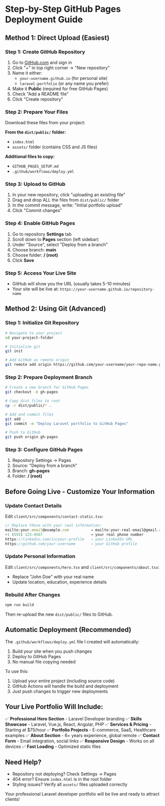 # Step-by-Step GitHub Pages Deployment Guide

## Method 1: Direct Upload (Easiest)

### Step 1: Create GitHub Repository
1. Go to [GitHub.com](https://github.com) and sign in
2. Click "+" in top right corner → "New repository"
3. Name it either:
   - `your-username.github.io` (for personal site)
   - `laravel-portfolio` (or any name you prefer)
4. Make it **Public** (required for free GitHub Pages)
5. Check "Add a README file"
6. Click "Create repository"

### Step 2: Prepare Your Files
Download these files from your project:

**From the `dist/public/` folder:**
- `index.html`
- `assets/` folder (contains CSS and JS files)

**Additional files to copy:**
- `GITHUB_PAGES_SETUP.md`
- `.github/workflows/deploy.yml`

### Step 3: Upload to GitHub
1. In your new repository, click "uploading an existing file"
2. Drag and drop ALL the files from `dist/public/` folder
3. In the commit message, write: "Initial portfolio upload"
4. Click "Commit changes"

### Step 4: Enable GitHub Pages
1. Go to repository **Settings** tab
2. Scroll down to **Pages** section (left sidebar)
3. Under "Source", select "Deploy from a branch"
4. Choose branch: **main**
5. Choose folder: **/ (root)**
6. Click **Save**

### Step 5: Access Your Live Site
- GitHub will show you the URL (usually takes 5-10 minutes)
- Your site will be live at: `https://your-username.github.io/repository-name`

## Method 2: Using Git (Advanced)

### Step 1: Initialize Git Repository
```bash
# Navigate to your project
cd your-project-folder

# Initialize git
git init

# Add GitHub as remote origin
git remote add origin https://github.com/your-username/your-repo-name.git
```

### Step 2: Prepare Deployment Branch
```bash
# Create a new branch for GitHub Pages
git checkout -b gh-pages

# Copy dist files to root
cp -r dist/public/* .

# Add and commit files
git add .
git commit -m "Deploy Laravel portfolio to GitHub Pages"

# Push to GitHub
git push origin gh-pages
```

### Step 3: Configure GitHub Pages
1. Repository Settings → Pages
2. Source: "Deploy from a branch"
3. Branch: **gh-pages**
4. Folder: **/ (root)**

## Before Going Live - Customize Your Information

### Update Contact Details
Edit `client/src/components/contact-static.tsx`:

```typescript
// Replace these with your real information:
mailto:your.email@example.com          → mailto:your-real-email@gmail.com
+1 (555) 123-4567                      → your real phone number
https://linkedin.com/in/your-profile   → your LinkedIn URL
https://github.com/your-username       → your GitHub profile
```

### Update Personal Information
Edit `client/src/components/hero.tsx` and `client/src/components/about.tsx`:
- Replace "John Doe" with your real name
- Update location, education, experience details

### Rebuild After Changes
```bash
npm run build
```
Then re-upload the new `dist/public/` files to GitHub.

## Automatic Deployment (Recommended)

The `.github/workflows/deploy.yml` file I created will automatically:
1. Build your site when you push changes
2. Deploy to GitHub Pages
3. No manual file copying needed

To use this:
1. Upload your entire project (including source code)
2. GitHub Actions will handle the build and deployment
3. Just push changes to trigger new deployments

## Your Live Portfolio Will Include:

✅ **Professional Hero Section** - Laravel Developer branding
✅ **Skills Showcase** - Laravel, Vue.js, React, Angular, PHP
✅ **Services & Pricing** - Starting at $75/hour
✅ **Portfolio Projects** - E-commerce, SaaS, Healthcare examples
✅ **About Section** - 6+ years experience, global remote
✅ **Contact Form** - Email integration, social links
✅ **Responsive Design** - Works on all devices
✅ **Fast Loading** - Optimized static files

## Need Help?
- Repository not deploying? Check Settings → Pages
- 404 error? Ensure `index.html` is in the root folder
- Styling issues? Verify all `assets/` files uploaded correctly

Your professional Laravel developer portfolio will be live and ready to attract clients!